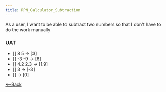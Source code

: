 ```yaml
---
title: RPN_Calculator_Subtraction
---
```

As a user, I want to be able to subtract two numbers so that I don't have to do the work manually

### UAT
* [] 8 <enter> 5 <minus> -> [3]
* [] -3 <enter> -9 <minus> -> [6]
* [] 4.2 <enter> 2.3 <minus> -> [1.9]
* [] 3 <minus> -> [-3]
* [] <minus> -> [0]


[<--Back]({{_site.pagesurl}}/RPN_Calculator)
